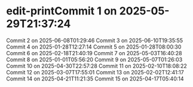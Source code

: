 # edit-printCommit 1 on 2025-05-29T21:37:24
Commit 2 on 2025-06-08T01:29:46
Commit 3 on 2025-06-10T19:35:55
Commit 4 on 2025-01-28T12:27:14
Commit 5 on 2025-01-28T08:00:30
Commit 6 on 2025-02-18T21:40:19
Commit 7 on 2025-05-03T16:40:28
Commit 8 on 2025-01-01T05:56:20
Commit 9 on 2025-05-07T01:26:03
Commit 10 on 2025-04-30T22:57:28
Commit 11 on 2025-02-10T18:08:22
Commit 12 on 2025-03-07T17:55:01
Commit 13 on 2025-02-02T12:41:17
Commit 14 on 2025-04-21T11:21:35
Commit 15 on 2025-04-17T05:40:14
